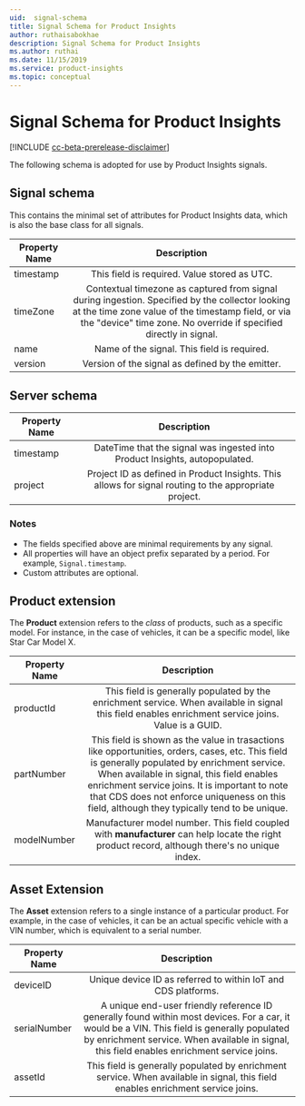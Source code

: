 ```yaml
---
uid:  signal-schema
title: Signal Schema for Product Insights
author: ruthaisabokhae
description: Signal Schema for Product Insights
ms.author: ruthai
ms.date: 11/15/2019
ms.service: product-insights
ms.topic: conceptual
---
```


# Signal Schema for Product Insights
[!INCLUDE [cc-beta-prerelease-disclaimer]( includes/cc-beta-prerelease-disclaimer.md)]

The following schema is adopted for use by Product Insights signals.

## Signal schema
This contains the minimal set of attributes for Product Insights data, which is also the base class for all signals.

| Property Name        | Description           |
| ------------- |:-------------:|
| timestamp     | This field is required. Value stored as UTC. |
| timeZone      | Contextual timezone as captured from signal during ingestion. Specified by the collector looking at the time zone value of the timestamp field, or via the "device" time zone. No override if specified directly in signal.     |
| name | Name of the signal. This field is required.      |
| version | Version of the signal as defined by the emitter.      |

## Server schema

| Property Name        | Description           |
| ------------- |:-------------:|
| timestamp     | DateTime that the signal was ingested into Product Insights, autopopulated. |
| project | Project ID as defined in Product Insights. This allows for signal routing to the appropriate project.      |

### Notes
* The fields specified above are minimal requirements by any signal.
* All properties will have an object prefix separated by a period. For example, `Signal.timestamp`.
* Custom attributes are optional.

## Product extension
The **Product** extension refers to the *class* of products, such as a specific model. For instance, in the case of vehicles, it can be a specific model, like Star Car Model X.

| Property Name        | Description           |
| ------------- |:-------------:|
| productId     | This field is generally populated by the enrichment service. When available in signal this field enables enrichment service joins. Value is a GUID. |
| partNumber | This field is shown as the value in trasactions like opportunities, orders, cases, etc. This field is generally populated by enrichment service. When available in signal, this field enables enrichment service joins. It is important to note that CDS does not enforce uniqueness on this field, although they typically tend to be unique.     |
| modelNumber     | Manufacturer model number. This field coupled with **manufacturer** can help locate the right product record, although there's no unique index. |

## Asset Extension
The **Asset** extension refers to a single instance of a particular product. For example, in the case of vehicles, it can be an actual specific vehicle with a VIN number, which is equivalent to a serial number.

| Property Name        | Description           |
| ------------- |:-------------:|
| deviceID     | Unique device ID as referred to within IoT and CDS platforms. |
| serialNumber | A unique end-user friendly reference ID generally found within most devices. For a car, it would be a VIN. This field is generally populated by enrichment service. When available in signal, this field enables enrichment service joins.     |
| assetId     | This field is generally populated by enrichment service. When available in signal, this field enables enrichment service joins. |
